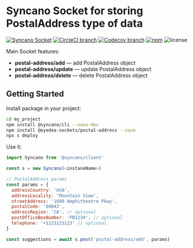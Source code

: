 # Syncano Socket for storing PostalAddress type of data

[![Syncano Socket](https://img.shields.io/badge/syncano-socket-blue.svg)](https://syncano.io)
[![CircleCI branch](https://img.shields.io/circleci/project/github/eyedea-io/syncano-socket-postal-address/master.svg)](https://circleci.com/gh/eyedea-io/syncano-socket-postal-address/tree/master)
[![Codecov branch](https://img.shields.io/codecov/c/github/eyedea-io/syncano-socket-postal-address/master.svg)](https://codecov.io/github/eyedea-io/syncano-socket-postal-address/)
[![npm](https://img.shields.io/npm/dw/@eyedea-sockets/postal-address.svg)](https://www.npmjs.com/package/@eyedea-sockets/postal-address)
![license](https://img.shields.io/github/license/eyedea-io/syncano-socket-postal-address.svg)

Main Socket features:

* **postal-address/add** — add PostalAddress object
* **postal-address/update** — update PostalAddress object
* **postal-address/delete** — delete PostalAddress object

## Getting Started

Install package in your project:

```sh
cd my_project
npm install @syncano/cli --save-dev
npm install @eyedea-sockets/postal-address --save
npx s deploy
```

Use it:

```js
import Syncano from '@syncano/client'

const s = new Syncano(<instaneName>)

// PostalAddress params
const params = {
  addressCountry: 'USA',
  addressLocality: 'Mountain View',
  streetAddress: '1600 Amphitheatre Pkwy',
  postalCode: '94043',
  addressRegion: 'CA', // optional
  postOfficeBoxNumber: 'PB1234', // optional
  telephone: '+1123123123' // optional
}

const suggestions = await s.post('postal-address/add', params)
```
